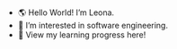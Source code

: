 - 🌎 Hello World! I’m Leona.
- 👀 I’m interested in software engineering.
- 💞️ View my learning progress here!


<!---
1972034leonarose/1972034leonarose is a ✨ special ✨ repository because its `README.md` (this file) appears on your GitHub profile.
You can click the Preview link to take a look at your changes.
--->

